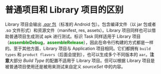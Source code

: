 # 普通项目和 Library 项目的区别

Library 项目会输出 [*.aar* 包][1]（标准的 Android 包）。包含编译文件（以 jar 包或者 .so 文件形式）和资源文件（manifest, res, assets）。Library 项目同样也可以借助普通项目生成测试 apk 进行测试。标识 Task 同样适用于 Library 项目（**<font color='green'>assembleDebug</font>**，**<font color='green'>assembleRelease</font>**），因此在命令行构建的方式都是一样的。至于其他方面，Library 项目与 Application 项目相同。它们都拥有 `build types` 和 `product flavors`（后面会提到），也可以生成多个不同版本的 `aar`。**注意**大部分 *Build Type* 的配置不适用于 Library 项目。但可以根据 Library 项目是被普通项目使用还是被用来测试来自定义 *sourceSet* 中的内容。

[1]: ../../appendix/aar_format.md